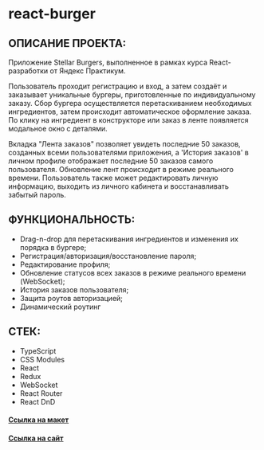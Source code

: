 # react-burger

## ОПИСАНИЕ ПРОЕКТА:

Приложение Stellar Burgers, выполненное в рамках курса React-разработки от Яндекс Практикум.

Пользователь проходит регистрацию и вход, а затем создаёт и заказывает уникальные бургеры, приготовленные по индивидуальному заказу. 
Сбор бургера осуществляется перетаскиванием необходимых ингредиентов, затем происходит автоматическое оформление заказа. По клику на ингредиент в конструкторе или заказ в ленте появляется модальное окно с деталями.

Вкладка "Лента заказов" позволяет увидеть последние 50 заказов, созданных всеми пользователями приложения, а 'История заказов' в личном профиле отображает последние 50 заказов самого пользователя. Обновление лент происходит в режиме реального времени. Пользователь также может редактировать личную информацию, выходить из личного кабинета и восстанавливать забытый пароль. 

## ФУНКЦИОНАЛЬНОСТЬ:

* Drag-n-drop для перетаскивания ингредиентов и изменения их порядка в бургере;
* Регистрация/авторизация/восстановление пароля;
* Редактирование профиля;
* Обновление статусов всех заказов в режиме реального времени (WebSocket);
* История заказов пользователя;
* Защита роутов авторизацией;
* Динамический роутинг

## СТЕК:

* TypeScript
* CSS Modules
* React
* Redux
* WebSocket
* React Router
* React DnD

#### [Ссылка на макет](https://www.figma.com/file/ocw9a6hNGeAejl4F3G9fp8/React-_-%D0%9F%D1%80%D0%BE%D0%B5%D0%BA%D1%82%D0%BD%D1%8B%D0%B5-%D0%B7%D0%B0%D0%B4%D0%B0%D1%87%D0%B8-(3-%D0%BC%D0%B5%D1%81%D1%8F%D1%86%D0%B0)_external_link?node-id=2974:2989)
#### [Ссылка на сайт](https://daryamakavchik.github.io/react-burger/)
